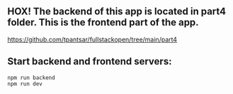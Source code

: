 ## HOX! The backend of this app is located in part4 folder. This is the frontend part of the app.

https://github.com/tpantsar/fullstackopen/tree/main/part4

## Start backend and frontend servers:

```
npm run backend
npm run dev
```
